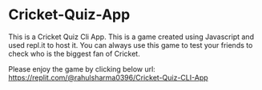 # Cricket-Quiz-App
This is a Cricket Quiz Cli App.
This is a game created using Javascript and used repl.it to host it. You can always use this game to test your friends to check who is the biggest
fan of Cricket.

Please enjoy the game by clicking below url:
https://replit.com/@rahulsharma0396/Cricket-Quiz-CLI-App
